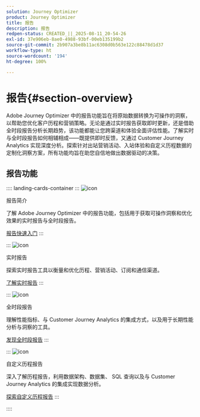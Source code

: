```yaml
---
solution: Journey Optimizer
product: Journey Optimizer
title: 报告
description: 报告
redpen-status: CREATED_||_2025-08-11_20-54-26
exl-id: 37e906eb-8ae0-4988-93bf-00eb135199b2
source-git-commit: 2b907a3be8b11ac6308d0b563e122c88478d1d37
workflow-type: ht
source-wordcount: '194'
ht-degree: 100%

---
```


# 报告{#section-overview}

Adobe Journey Optimizer 中的报告功能旨在将原始数据转换为可操作的洞察，以帮助您优化客户历程和营销策略。无论是通过实时报告获取即时更新，还是借助全时段报告分析长期趋势，该功能都能让您跨渠道和体验全面评估性能。了解实时与全时段报告如何相辅相成——既提供即时反馈，又通过 Customer Journey Analytics 实现深度分析。探索针对出站营销活动、入站体验和自定义历程数据的定制化洞察方案，所有功能均旨在助您自信地做出数据驱动的决策。

## 报告功能

:::: landing-cards-container
:::
![icon](https://cdn.experienceleague.adobe.com/icons/book.svg)

报告简介

了解 Adobe Journey Optimizer 中的报告功能，包括用于获取可操作洞察和优化效果的实时报告与全时段报告。

[报告快速入门](../using/reports/gs-reports.md)
:::

:::
![icon](https://cdn.experienceleague.adobe.com/icons/chart-line.svg)

实时报告

探索实时报告工具以衡量和优化历程、营销活动、订阅和通信渠道。

[了解实时报告](live-report-landing-page.md)
:::

:::
![icon](https://cdn.experienceleague.adobe.com/icons/list-check.svg)

全时段报告

理解性能指标、与 Customer Journey Analytics 的集成方式，以及用于长期性能分析与洞察的工具。

[发现全时段报告](channel-report-landing-page.md)
:::

:::
![icon](https://cdn.experienceleague.adobe.com/icons/code-branch.svg)

自定义历程报告

深入了解历程报告，利用数据架构、数据集、 SQL 查询以及与 Customer Journey Analytics 的集成实现数据分析。

[探索自定义历程报告](reports-landing-page.md)
:::

::::
